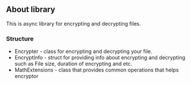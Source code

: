 ﻿## About library
This is async library for encrypting and decrypting files.

### Structure
- Encrypter - class for encrypting and decrypting your file.
- EncryptInfo - struct for providing info about encrypting and decrypting such as File size, duration of encrypting and etc.
- MathExtensions - class that provides common operations that helps encryptor

